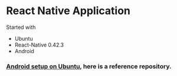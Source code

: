React Native Application
========================
 Started with 
  - Ubuntu
  - React-Native 0.42.3
  - Android

### [Android setup on Ubuntu][1], here is a reference repository.




[1]: https://github.com/saumya/Rn39App